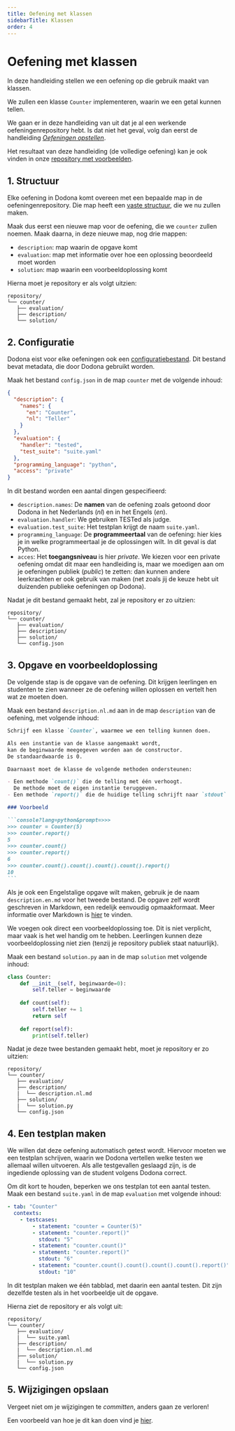 ```yaml
---
title: Oefening met klassen
sidebarTitle: Klassen
order: 4
---
```


# Oefening met klassen

In deze handleiding stellen we een oefening op die gebruik maakt van klassen.

We zullen een klasse `Counter` implementeren, waarin we een getal kunnen tellen.

We gaan er in deze handleiding van uit dat je al een werkende oefeningenrepository hebt.
Is dat niet het geval, volg dan eerst de handleiding [_Oefeningen opstellen_](/nl/guides/exercises/creating-exercises/introduction/).

Het resultaat van deze handleiding (de volledige oefening) kan je ook vinden in onze [repository met voorbeelden](https://github.com/dodona-edu/example-exercises/tree/master/tested/class/).

## 1. Structuur

Elke oefening in Dodona komt overeen met een bepaalde map in de oefeningenrepository.
Die map heeft een [vaste structuur](/nl/references/exercise-directory-structure), die we nu zullen maken.

Maak dus eerst een nieuwe map voor de oefening, die we `counter` zullen noemen.
Maak daarna, in deze nieuwe map, nog drie mappen:
- `description`: map waarin de opgave komt
- `evaluation`: map met informatie over hoe een oplossing beoordeeld moet worden
- `solution`: map waarin een voorbeeldoplossing komt

Hierna moet je repository er als volgt uitzien:

```
repository/
└── counter/
   ├── evaluation/
   ├── description/
   └── solution/
```

## 2. Configuratie

Dodona eist voor elke oefeningen ook een [configuratiebestand](/nl/references/exercise-config).
Dit bestand bevat metadata, die door Dodona gebruikt worden.

Maak het bestand `config.json` in de map `counter` met de volgende inhoud:

```json
{
  "description": {
    "names": {
      "en": "Counter",
      "nl": "Teller"
    }
  },
  "evaluation": {
    "handler": "tested",
    "test_suite": "suite.yaml"
  },
  "programming_language": "python",
  "access": "private"
}
```

In dit bestand worden een aantal dingen gespecifieerd:

- `description.names`: De **namen** van de oefening zoals getoond door Dodona in het Nederlands (_nl_) en in het Engels (_en_).
- `evaluation.handler`: We gebruiken TESTed als judge.
- `evaluation.test_suite`: Het testplan krijgt de naam `suite.yaml`.
- `programming_language`: De **programmeertaal** van de oefening: hier kies je in welke programmeertaal je de oplossingen wilt. In dit geval is dat Python.
- `acces`: Het **toegangsniveau** is hier _private_. We kiezen voor een private oefening omdat dit maar een handleiding is, maar we moedigen aan om je oefeningen publiek (_public_) te zetten: dan kunnen andere leerkrachten er ook gebruik van maken (net zoals jij de keuze hebt uit duizenden publieke oefeningen op Dodona).

Nadat je dit bestand gemaakt hebt, zal je repository er zo uitzien:

```
repository/
└── counter/
   ├── evaluation/
   ├── description/
   ├── solution/
   └── config.json
```

## 3. Opgave en voorbeeldoplossing

De volgende stap is de opgave van de oefening.
Dit krijgen leerlingen en studenten te zien wanneer ze de oefening willen oplossen en vertelt hen wat ze moeten doen.

Maak een bestand `description.nl.md` aan in de map `description` van de oefening, met volgende inhoud:

````markdown
Schrijf een klasse `Counter`, waarmee we een telling kunnen doen.

Als een instantie van de klasse aangemaakt wordt,
kan de beginwaarde meegegeven worden aan de constructor.
De standaardwaarde is 0.

Daarnaast moet de klasse de volgende methoden ondersteunen:

- Een methode `count()` die de telling met één verhoogt.
  De methode moet de eigen instantie teruggeven.
- Een methode `report()` die de huidige telling schrijft naar `stdout`.

### Voorbeeld

```console?lang=python&prompt=>>>
>>> counter = Counter(5)
>>> counter.report()
5
>>> counter.count()
>>> counter.report()
6
>>> counter.count().count().count().count().report()
10
```
````

Als je ook een Engelstalige opgave wilt maken, gebruik je de naam `description.en.md` voor het tweede bestand.
De opgave zelf wordt geschreven in Markdown, een redelijk eenvoudig opmaakformaat. Meer informatie over Markdown is [hier](/nl/references/exercise-description) te vinden.

We voegen ook direct een voorbeeldoplossing toe.
Dit is niet verplicht, maar vaak is het wel handig om te hebben.
Leerlingen kunnen deze voorbeeldoplossing niet zien (tenzij je repository publiek staat natuurlijk).

Maak een bestand `solution.py` aan in de map `solution` met volgende inhoud:

```python
class Counter:
    def __init__(self, beginwaarde=0):
        self.teller = beginwaarde
    
    def count(self):
        self.teller += 1
        return self
    
    def report(self):
        print(self.teller)

```

Nadat je deze twee bestanden gemaakt hebt, moet je repository er zo uitzien:

```
repository/
└── counter/
   ├── evaluation/
   ├── description/
   |  └── description.nl.md
   ├── solution/
   |  └── solution.py
   └── config.json
```

## 4. Een testplan maken

We willen dat deze oefening automatisch getest wordt.
Hiervoor moeten we een testplan schrijven, waarin we Dodona vertellen welke testen we allemaal willen uitvoeren. Als alle testgevallen geslaagd zijn, is de ingediende oplossing van de student volgens Dodona correct.

Om dit kort te houden, beperken we ons testplan tot een aantal testen.
Maak een bestand `suite.yaml` in de map `evaluation` met volgende inhoud:

```yaml
- tab: "Counter"
  contexts:
    - testcases:
        - statement: "counter = Counter(5)"
        - statement: "counter.report()"
          stdout: "5"
        - statement: "counter.count()"
        - statement: "counter.report()"
          stdout: "6"
        - statement: "counter.count().count().count().count().report()"
          stdout: "10"
```

In dit testplan maken we één tabblad, met daarin een aantal testen.
Dit zijn dezelfde testen als in het voorbeeldje uit de opgave.

Hierna ziet de repository er als volgt uit:

```
repository/
└── counter/
   ├── evaluation/
   |  └── suite.yaml
   ├── description/
   |  └── description.nl.md
   ├── solution/
   |  └── solution.py
   └── config.json
```

## 5. Wijzigingen opslaan

Vergeet niet om je wijzigingen te _committen_, anders gaan ze verloren!

Een voorbeeld van hoe je dit kan doen vind je [hier](/nl/guides/exercises/creating-exercises/exercise/#_5-wijzigingen-opslaan).
